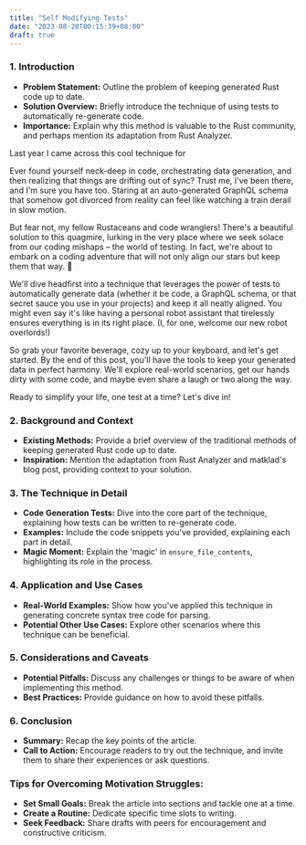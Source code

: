 ```yaml
---
title: "Self Modifying Tests"
date: "2023-08-20T00:15:39+08:00"
draft: true
---
```


### 1. Introduction

- **Problem Statement:** Outline the problem of keeping generated Rust code up to date.
- **Solution Overview:** Briefly introduce the technique of using tests to automatically re-generate code.
- **Importance:** Explain why this method is valuable to the Rust community, and perhaps mention its adaptation from Rust Analyzer.

Last year I came across this cool technique for 

Ever found yourself neck-deep in code, orchestrating data generation, and then
realizing that things are drifting out of sync? Trust me, I've been there, and
I'm sure you have too. Staring at an auto-generated GraphQL schema that somehow
got divorced from reality can feel like watching a train derail in slow motion.

But fear not, my fellow Rustaceans and code wranglers! There's a beautiful
solution to this quagmire, lurking in the very place where we seek solace from
our coding mishaps – the world of testing. In fact, we're about to embark on a
coding adventure that will not only align our stars but keep them that way. 🚀

We'll dive headfirst into a technique that leverages the power of tests to
automatically generate data (whether it be code, a GraphQL schema, or that
secret sauce you use in your projects) and keep it all neatly aligned. You might
even say it's like having a personal robot assistant that tirelessly ensures
everything is in its right place. (I, for one, welcome our new robot overlords!)

So grab your favorite beverage, cozy up to your keyboard, and let's get started.
By the end of this post, you'll have the tools to keep your generated data in
perfect harmony. We'll explore real-world scenarios, get our hands dirty with
some code, and maybe even share a laugh or two along the way.

Ready to simplify your life, one test at a time? Let's dive in!

### 2. Background and Context
- **Existing Methods:** Provide a brief overview of the traditional methods of keeping generated Rust code up to date.
- **Inspiration:** Mention the adaptation from Rust Analyzer and matklad's blog post, providing context to your solution.

### 3. The Technique in Detail
- **Code Generation Tests:** Dive into the core part of the technique, explaining how tests can be written to re-generate code.
- **Examples:** Include the code snippets you've provided, explaining each part in detail.
- **Magic Moment:** Explain the 'magic' in `ensure_file_contents`, highlighting its role in the process.

### 4. Application and Use Cases
- **Real-World Examples:** Show how you've applied this technique in generating concrete syntax tree code for parsing.
- **Potential Other Use Cases:** Explore other scenarios where this technique can be beneficial.

### 5. Considerations and Caveats
- **Potential Pitfalls:** Discuss any challenges or things to be aware of when implementing this method.
- **Best Practices:** Provide guidance on how to avoid these pitfalls.

### 6. Conclusion
- **Summary:** Recap the key points of the article.
- **Call to Action:** Encourage readers to try out the technique, and invite them to share their experiences or ask questions.

### Tips for Overcoming Motivation Struggles:
- **Set Small Goals:** Break the article into sections and tackle one at a time.
- **Create a Routine:** Dedicate specific time slots to writing.
- **Seek Feedback:** Share drafts with peers for encouragement and constructive criticism.

